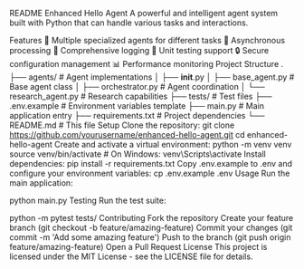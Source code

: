 README
Enhanced Hello Agent
A powerful and intelligent agent system built with Python that can handle various tasks and interactions.

Features
🤖 Multiple specialized agents for different tasks
🔄 Asynchronous processing
📝 Comprehensive logging
🧪 Unit testing support
🔒 Secure configuration management
📊 Performance monitoring
Project Structure
.
├── agents/                 # Agent implementations
│   ├── __init__.py
│   ├── base_agent.py      # Base agent class
│   ├── orchestrator.py    # Agent coordination
│   └── research_agent.py  # Research capabilities
├── tests/                 # Test files
├── .env.example          # Environment variables template
├── main.py              # Main application entry
├── requirements.txt     # Project dependencies
└── README.md           # This file
Setup
Clone the repository:
git clone https://github.com/yourusername/enhanced-hello-agent.git
cd enhanced-hello-agent
Create and activate a virtual environment:
python -m venv venv
source venv/bin/activate  # On Windows: venv\Scripts\activate
Install dependencies:
pip install -r requirements.txt
Copy .env.example to .env and configure your environment variables:
cp .env.example .env
Usage
Run the main application:

python main.py
Testing
Run the test suite:

python -m pytest tests/
Contributing
Fork the repository
Create your feature branch (git checkout -b feature/amazing-feature)
Commit your changes (git commit -m 'Add some amazing feature')
Push to the branch (git push origin feature/amazing-feature)
Open a Pull Request
License
This project is licensed under the MIT License - see the LICENSE file for details.

